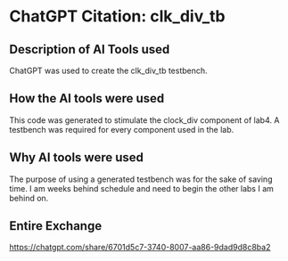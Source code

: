 
# ChatGPT Citation: clk_div_tb

## Description of AI Tools used
ChatGPT was used to create the clk_div_tb testbench.

## How the AI tools were used
This code was generated to stimulate the clock_div component of lab4. A testbench was required for every component used in the lab.

## Why AI tools were used 
The purpose of using a generated testbench was for the sake of saving time. I am weeks behind schedule and need to begin the other labs I am behind on. 

## Entire Exchange 
https://chatgpt.com/share/6701d5c7-3740-8007-aa86-9dad9d8c8ba2

